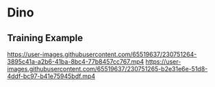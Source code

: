# Dino

## Training Example

https://user-images.githubusercontent.com/65519637/230751264-3895c41a-a2b6-41ba-8bc4-77b8457cc767.mp4
https://user-images.githubusercontent.com/65519637/230751265-b2e31e6e-51d8-4ddf-bc97-b41e75945bdf.mp4

